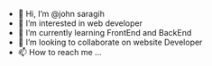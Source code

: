 - 👋 Hi, I’m @john saragih
- 👀 I’m interested in web developer
- 🌱 I’m currently learning FrontEnd and BackEnd
- 💞️ I’m looking to collaborate on website Developer
- 📫 How to reach me ...

<!---
sumbayak/sumbayak is a ✨ special ✨ repository because its `README.md` (this file) appears on your GitHub profile.
You can click the Preview link to take a look at your changes.
--->
